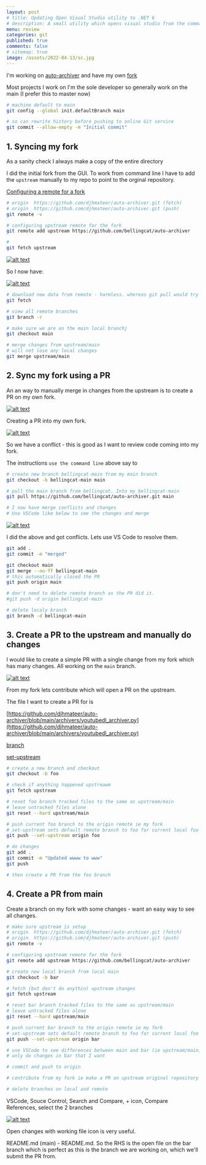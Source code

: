 ```yaml
---
layout: post
# title: Updating Open Visual Studio utility to .NET 6 
# description: A small utility which opens visual studio from the command shell looking for a `.sln` file in the current directory. Updating to .NET6
menu: review
categories: git
published: true 
comments: false     
# sitemap: true
image: /assets/2022-04-13/sc.jpg
---
```

<!-- [![alt text](/assets/2022-03-09/vsc.jpg "desktop"){:width="500px"}](/assets/2022-03-09/vsc.jpg) -->
<!-- [![alt text](/assets/2022-03-10/down.jpg "desktop")](/assets/2022-03-10/down.jpg) -->

I'm working on [auto-archiver](https://github.com/bellingcat/auto-archiver) and have my own [fork](https://github.com/djhmateer/auto-archiver)

Most projects I work on I'm the sole developer so generally work on the main (I prefer this to master now)


```bash
# machine default to main
git config --global init.defaultBranch main

# so can rewrite history before pushing to online Git service
git commit --allow-empty -m "Initial commit"

```

## 1. Syncing my fork

As a sanity check I always make a copy of the entire directory

I did the initial fork from the GUI. To work from command line I have to add the `upstream` manually to my repo to point to the orginal repository.

[Configuring a remote for a fork](https://docs.github.com/en/pull-requests/collaborating-with-pull-requests/working-with-forks/configuring-a-remote-for-a-fork)

```bash
# origin  https://github.com/djhmateer/auto-archiver.git (fetch)
# origin  https://github.com/djhmateer/auto-archiver.git (push)
git remote -v

# configuring upstream remote for the fork
git remote add upstream https://github.com/bellingcat/auto-archiver

#
git fetch upstream
```

[![alt text](/assets/2022-04-27/fetch.jpg "desktop")](/assets/2022-04-27/fetch.jpg)

So I now have:

[![alt text](/assets/2022-04-27/branch.jpg "desktop")](/assets/2022-04-27/branch.jpg)

```bash
# download new data from remote - harmless. whereas git pull would try to integrate and merge
git fetch

# view all remote branches
git branch -r

# make sure we are on the main local branchj
git checkout main

# merge changes from upstream/main
# will not lose any local changes
git merge upstream/main
```

## 2. Sync my fork using a PR

An an way to manually merge in changes from the upstream is to create a PR on my own fork.

[![alt text](/assets/2022-04-27/ui.jpg "desktop")](/assets/2022-04-27/ui.jpg)

Creating a PR into my own fork.

[![alt text](/assets/2022-04-27/conflict.jpg "desktop")](/assets/2022-04-27/conflict.jpg)

So we have a conflict - this is good as I want to review code coming into my fork.

The instructions `use the command line` above say to

```bash
# create new branch bellingcat-main from my main branch
git checkout -b bellingcat-main main

# pull the main branch from bellingcat. Into my bellingcat-main
git pull https://github.com/bellingcat/auto-archiver.git main

# I now have merge conflicts and changes
# Use VSCode like below to see the changes and merge
```

[![alt text](/assets/2022-04-27/vscode.jpg "desktop")](/assets/2022-04-27/vscode.jpg)

I did the above and got conflicts. Lets use VS Code to resolve them. 

```bash
git add .
git commit -m "merged"

git checkout main
git merge --no-ff bellingcat-main
# this automatically closed the PR
git push origin main

# don't need to delete remote branch as the PR did it.
#git push -d origin bellingcat-main

# delete localy branch
git branch -d bellingcat-main

```

## 3. Create a PR to the upstream and manually do changes

I would like to create a simple PR with a single change from my fork which has many changes. All working on the `main` branch.

[![alt text](/assets/2022-04-27/pr.jpg "desktop")](/assets/2022-04-27/pr.jpg)

From my fork lets contribute which will open a PR on the upstream.

The file I want to create a PR for is

[https://github.com/djhmateer/auto-archiver/blob/main/archivers/youtubedl_archiver.py](https://github.com/djhmateer/auto-archiver/blob/main/archivers/youtubedl_archiver.py)

[branch](https://stackoverflow.com/questions/38004838/git-how-to-ensure-new-branch-is-based-on-upstream-master)

[set-upstream](https://stackoverflow.com/questions/37770467/why-do-i-have-to-git-push-set-upstream-origin-branch)

```bash
# create a new branch and checkout
git checkout -b foo

# check if anything happened upstreawm
git fetch upstream

# reset foo branch tracked files to the same as upstream/main
# leave untracked files alone
git reset --hard upstream/main

# push current foo branch to the origin remote ie my fork
# set-upstream sets default remote branch to foo for current local foo branch
git push --set-upstream origin foo 

# do changes
git add .
git commit -m "Updated wwww to www"
git push

# then create a PR from the foo branch
```

## 4. Create a PR from main 

Create a branch on my fork with some changes - want an easy way to see all changes.


```bash
# make sure upstream is setup
# origin  https://github.com/djhmateer/auto-archiver.git (fetch)
# origin  https://github.com/djhmateer/auto-archiver.git (push)
git remote -v

# configuring upstream remote for the fork
git remote add upstream https://github.com/bellingcat/auto-archiver

# create new local branch from local main
git checkout -b bar

# fetch (but don't do anythin) upstream changes
git fetch upstream

# reset bar branch tracked files to the same as upstream/main
# leave untracked files alone
git reset --hard upstream/main

# push current bar branch to the origin remote ie my fork
# set-upstream sets default remote branch to foo for current local foo branch
git push --set-upstream origin bar 

# use VSCode to see differences between main and bar (ie upstream/main)
# only do changes in bar that I want

# commit and push to origin

# contribute from my fork ie make a PR on upstream original repository

# delete branches on local and remote
```

VSCode, Souce Control, Search and Compare,  + icon, Compare References, select the 2 branches

[![alt text](/assets/2022-04-27/comp.jpg "desktop")](/assets/2022-04-27/comp.jpg)

Open changes with working file icon is very useful.

README.md (main) - README.md. So the RHS is the open file on the bar branch which is perfect as this is the branch we are working on, which we'll submit the PR from.

